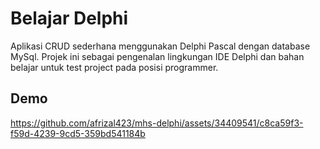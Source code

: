 # Belajar Delphi
Aplikasi CRUD sederhana menggunakan Delphi Pascal dengan database MySql.
Projek ini sebagai pengenalan lingkungan IDE Delphi dan bahan belajar untuk test project pada posisi programmer.

## Demo


https://github.com/afrizal423/mhs-delphi/assets/34409541/c8ca59f3-f59d-4239-9cd5-359bd541184b





